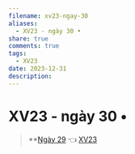 ```yaml
---
filename: xv23-ngay-30
aliases:
  - XV23 - ngày 30 •
share: true
comments: true
tags:
  - XV23
date: 2023-12-31
description: 
---
```

# XV23 - ngày 30 •   
  
> **[Ngày 29](./xv23-ngay-29.md) 👈 [XV23](./xuyen-viet-2023.md)
